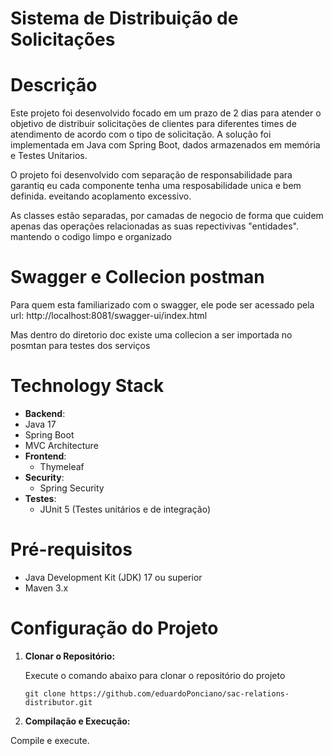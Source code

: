 # Sistema de Distribuição de Solicitações
# Descrição

Este projeto foi desenvolvido focado em um prazo de 2 dias para atender o objetivo de distribuir solicitações de clientes para diferentes times de atendimento de acordo com o tipo de solicitação. A solução foi implementada em Java com Spring Boot, dados armazenados em memória e Testes Unitarios.

O projeto foi desenvolvido com separação de responsabilidade para garantiq eu cada componente tenha uma resposabilidade unica e bem definida. eveitando acoplamento excessivo.

As classes estão separadas, por camadas de negocio de forma que cuidem apenas das operações relacionadas as suas repectivivas "entidades". mantendo o codigo limpo e organizado

# Swagger e Collecion postman

Para quem esta familiarizado com o swagger, ele pode ser acessado pela url: http://localhost:8081/swagger-ui/index.html

Mas dentro do diretorio doc existe uma collecion a ser importada no posmtan para testes dos serviços 

# Technology Stack
  - **Backend**:
  - Java 17
  - Spring Boot
  - MVC Architecture
- **Frontend**:
  - Thymeleaf
- **Security**:
  - Spring Security
- **Testes**:
  - JUnit 5 (Testes unitários e de integração)

# Pré-requisitos
- Java Development Kit (JDK) 17 ou superior
- Maven 3.x

# Configuração do Projeto

1. **Clonar o Repositório:**
   
   Execute o comando abaixo para clonar o repositório do projeto

   `git clone https://github.com/eduardoPonciano/sac-relations-distributor.git`
   
4. **Compilação e Execução:**

  Compile e execute.
